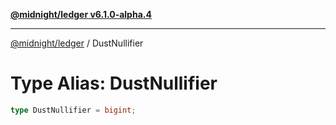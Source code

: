 [**@midnight/ledger v6.1.0-alpha.4**](../README.md)

***

[@midnight/ledger](../globals.md) / DustNullifier

# Type Alias: DustNullifier

```ts
type DustNullifier = bigint;
```
